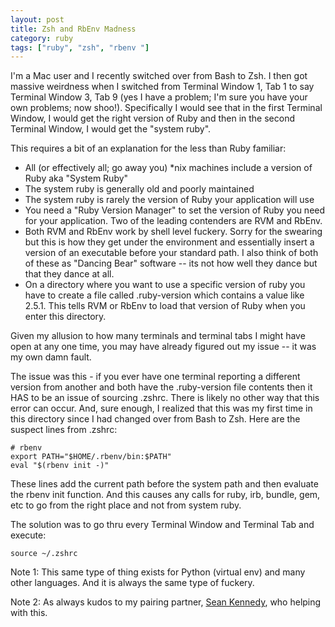 ```yaml
---
layout: post
title: Zsh and RbEnv Madness 
category: ruby
tags: ["ruby", "zsh", "rbenv "]
---
```

I'm a Mac user and I recently switched over from Bash to Zsh.  I then got massive weirdness when I switched from Terminal Window 1, Tab 1 to say Terminal Window 3, Tab 9 (yes I have a problem; I'm sure you have your own problems; now shoo!).  Specifically I would see that in the first Terminal Window, I would get the right version of Ruby and then in the second Terminal Window, I would get the "system ruby".  

This requires a bit of an explanation for the less than Ruby familiar:

 * All (or effectively all; go away you) *nix machines include a version of Ruby aka "System Ruby"
 * The system ruby is generally old and poorly maintained
 * The system ruby is rarely the version of Ruby your application will use
 * You need a "Ruby Version Manager" to set the version of Ruby you need for your application.  Two of the leading contenders are RVM and RbEnv.
 * Both RVM and RbEnv work by shell level fuckery.  Sorry for the swearing but this is how they get under the environment and essentially insert a version of an executable before your standard path.  I also think of both of these as "Dancing Bear" software -- its not how well they dance but that they dance at all.
 * On a directory where you want to use a specific version of ruby you have to create a file called .ruby-version which contains a value like 2.5.1.  This tells RVM or RbEnv to load that version of Ruby when you enter this directory.

Given my allusion to how many terminals and terminal tabs I might have open at any one time, you may have already figured out my issue -- it was my own damn fault.  

The issue was this - if you ever have one terminal reporting a different version from another and both have the .ruby-version file contents then it HAS to be an issue of sourcing .zshrc.  There is likely no other way that this error can occur.  And, sure enough, I realized that this was my first time in this directory since I had changed over from Bash to Zsh.  Here are the suspect lines from .zshrc:

    # rbenv
    export PATH="$HOME/.rbenv/bin:$PATH"
    eval "$(rbenv init -)"

These lines add the current path before the system path and then evaluate the rbenv init function.  And this causes any calls for ruby, irb, bundle, gem, etc to go from the right place and not from system ruby.

The solution was to go thru every Terminal Window and Terminal Tab and execute:

    source ~/.zshrc

Note 1: This same type of thing exists for Python (virtual env) and many other languages.  And it is always the same type of fuckery.

Note 2: As always kudos to my pairing partner, [Sean Kennedy](https;//csphere.github.io/), who helping with this.  